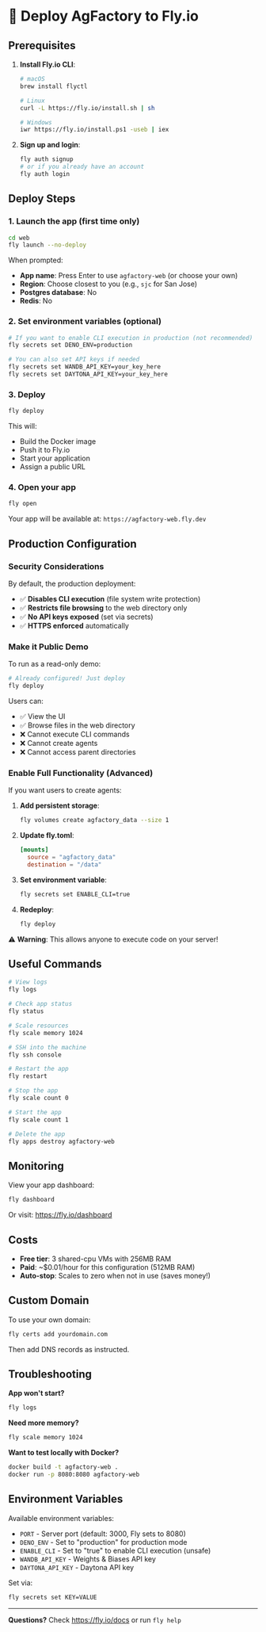 # 🚀 Deploy AgFactory to Fly.io

## Prerequisites

1. **Install Fly.io CLI**:

   ```bash
   # macOS
   brew install flyctl

   # Linux
   curl -L https://fly.io/install.sh | sh

   # Windows
   iwr https://fly.io/install.ps1 -useb | iex
   ```

2. **Sign up and login**:
   ```bash
   fly auth signup
   # or if you already have an account
   fly auth login
   ```

## Deploy Steps

### 1. Launch the app (first time only)

```bash
cd web
fly launch --no-deploy
```

When prompted:

- **App name**: Press Enter to use `agfactory-web` (or choose your own)
- **Region**: Choose closest to you (e.g., `sjc` for San Jose)
- **Postgres database**: No
- **Redis**: No

### 2. Set environment variables (optional)

```bash
# If you want to enable CLI execution in production (not recommended)
fly secrets set DENO_ENV=production

# You can also set API keys if needed
fly secrets set WANDB_API_KEY=your_key_here
fly secrets set DAYTONA_API_KEY=your_key_here
```

### 3. Deploy

```bash
fly deploy
```

This will:

- Build the Docker image
- Push it to Fly.io
- Start your application
- Assign a public URL

### 4. Open your app

```bash
fly open
```

Your app will be available at: `https://agfactory-web.fly.dev`

## Production Configuration

### Security Considerations

By default, the production deployment:

- ✅ **Disables CLI execution** (file system write protection)
- ✅ **Restricts file browsing** to the web directory only
- ✅ **No API keys exposed** (set via secrets)
- ✅ **HTTPS enforced** automatically

### Make it Public Demo

To run as a read-only demo:

```bash
# Already configured! Just deploy
fly deploy
```

Users can:

- ✅ View the UI
- ✅ Browse files in the web directory
- ❌ Cannot execute CLI commands
- ❌ Cannot create agents
- ❌ Cannot access parent directories

### Enable Full Functionality (Advanced)

If you want users to create agents:

1. **Add persistent storage**:

   ```bash
   fly volumes create agfactory_data --size 1
   ```

2. **Update fly.toml**:

   ```toml
   [mounts]
     source = "agfactory_data"
     destination = "/data"
   ```

3. **Set environment variable**:

   ```bash
   fly secrets set ENABLE_CLI=true
   ```

4. **Redeploy**:
   ```bash
   fly deploy
   ```

⚠️ **Warning**: This allows anyone to execute code on your server!

## Useful Commands

```bash
# View logs
fly logs

# Check app status
fly status

# Scale resources
fly scale memory 1024

# SSH into the machine
fly ssh console

# Restart the app
fly restart

# Stop the app
fly scale count 0

# Start the app
fly scale count 1

# Delete the app
fly apps destroy agfactory-web
```

## Monitoring

View your app dashboard:

```bash
fly dashboard
```

Or visit: https://fly.io/dashboard

## Costs

- **Free tier**: 3 shared-cpu VMs with 256MB RAM
- **Paid**: ~$0.01/hour for this configuration (512MB RAM)
- **Auto-stop**: Scales to zero when not in use (saves money!)

## Custom Domain

To use your own domain:

```bash
fly certs add yourdomain.com
```

Then add DNS records as instructed.

## Troubleshooting

**App won't start?**

```bash
fly logs
```

**Need more memory?**

```bash
fly scale memory 1024
```

**Want to test locally with Docker?**

```bash
docker build -t agfactory-web .
docker run -p 8080:8080 agfactory-web
```

## Environment Variables

Available environment variables:

- `PORT` - Server port (default: 3000, Fly sets to 8080)
- `DENO_ENV` - Set to "production" for production mode
- `ENABLE_CLI` - Set to "true" to enable CLI execution (unsafe)
- `WANDB_API_KEY` - Weights & Biases API key
- `DAYTONA_API_KEY` - Daytona API key

Set via:

```bash
fly secrets set KEY=VALUE
```

---

**Questions?** Check https://fly.io/docs or run `fly help`
